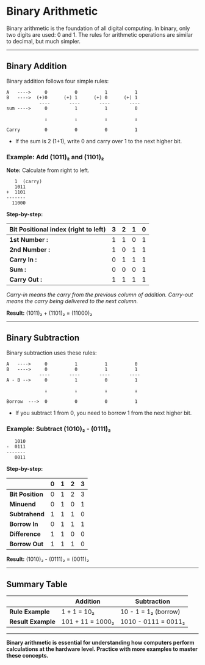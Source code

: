 # Binary Arithmetic

Binary arithmetic is the foundation of all digital computing. In binary, only two digits are used: 0 and 1. The rules for arithmetic operations are similar to decimal, but much simpler.

---

## Binary Addition

Binary addition follows four simple rules:

```
A   ---->     0          0          1          1
B   ---->  (+)0      (+) 1      (+) 0      (+) 1
            ----       ----       ----       ----
sum ---->     0          1          1          0

              ↓          ↓          ↓          ↓

Carry         0          0          0          1
```

- If the sum is 2 (1+1), write 0 and carry over 1 to the next higher bit.

### Example: Add (1011)₂ and (1101)₂

**Note:** Calculate from right to left.

```
   1  (carry)
   1011
+  1101
-------
  11000
```

**Step-by-step:**

| **Bit Positional index (right to left)** | 3   | 2   | 1   | 0   |
|----------------|-----|-----|-----|-----|
| **1st Number :**   | 1   | 1   | 0   | 1   |
| **2nd Number :**   | 1   | 0   | 1   | 1   |
| **Carry In :**     | 0   | 1   | 1   | 1   |
| **Sum :**          | 0   | 0   | 0   | 1   |
| **Carry Out :**    | 1   | 1   | 1   | 1   |

*Carry-in means the carry from the previous column of addition. Carry-out means the carry being delivered to the next column.*

**Result:** (1011)₂ + (1101)₂ = (11000)₂

---

## Binary Subtraction

Binary subtraction uses these rules:

```
A   ---->     0          1          1          0
B   ---->     0          0          1          1
            ----       ----       ----       ----
A - B -->     0          1          0          1

              ↓          ↓          ↓          ↓

Borrow  --->  0          0          0          1
```

- If you subtract 1 from 0, you need to borrow 1 from the next higher bit.

### Example: Subtract (1010)₂ - (0111)₂

```
   1010
-  0111
-------
   0011
```

**Step-by-step:**

|                  | 0   | 1   | 2   | 3   |
|------------------|-----|-----|-----|-----|
| **Bit Position**   | 0   | 1   | 2   | 3   |
| **Minuend**        | 0   | 1   | 0   | 1   |
| **Subtrahend**     | 1   | 1   | 1   | 0   |
| **Borrow In**      | 0   | 1   | 1   | 1   |
| **Difference**     | 1   | 1   | 0   | 0   |
| **Borrow Out**     | 1   | 1   | 1   | 0   |

**Result:** (1010)₂ - (0111)₂ = (0011)₂

---

## Summary Table

|                | Addition         | Subtraction           |
|----------------|-----------------|-----------------------|
| **Rule Example**   | 1 + 1 = 10₂       | 10 - 1 = 1₂ (borrow)   |
| **Result Example** | 101 + 11 = 1000₂  | 1010 - 0111 = 0011₂    |

---

**Binary arithmetic is essential for understanding how computers perform calculations at the hardware level. Practice with more examples to master these concepts.**